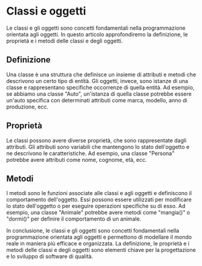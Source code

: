 # Classi e oggetti

Le classi e gli oggetti sono concetti fondamentali nella programmazione orientata agli oggetti. In questo articolo approfondiremo la definizione, le proprietà e i metodi delle classi e degli oggetti.

## Definizione

Una classe è una struttura che definisce un insieme di attributi e metodi che descrivono un certo tipo di entità. Gli oggetti, invece, sono istanze di una classe e rappresentano specifiche occorrenze di quella entità. Ad esempio, se abbiamo una classe "Auto", un'istanza di quella classe potrebbe essere un'auto specifica con determinati attributi come marca, modello, anno di produzione, ecc.

## Proprietà

Le classi possono avere diverse proprietà, che sono rappresentate dagli attributi. Gli attributi sono variabili che mantengono lo stato dell'oggetto e ne descrivono le caratteristiche. Ad esempio, una classe "Persona" potrebbe avere attributi come nome, cognome, età, ecc.

## Metodi

I metodi sono le funzioni associate alle classi e agli oggetti e definiscono il comportamento dell'oggetto. Essi possono essere utilizzati per modificare lo stato dell'oggetto o per eseguire operazioni specifiche su di esso. Ad esempio, una classe "Animale" potrebbe avere metodi come "mangia()" o "dormi()" per definire il comportamento di un animale.

In conclusione, le classi e gli oggetti sono concetti fondamentali nella programmazione orientata agli oggetti e permettono di modellare il mondo reale in maniera più efficace e organizzata. La definizione, le proprietà e i metodi delle classi e degli oggetti sono elementi chiave per la progettazione e lo sviluppo di software di qualità.
